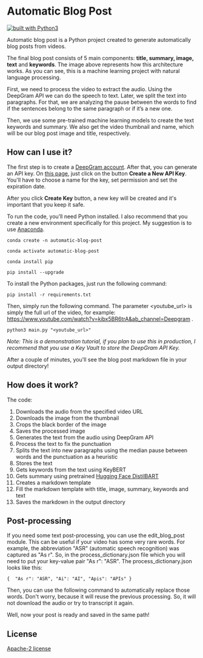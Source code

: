# Automatic Blog Post
<a href="https://www.python.org/"><img src="https://img.shields.io/badge/built%20with-Python3-green.svg" alt="built with Python3" /></a>

Automatic blog post is a Python project created to generate automatically blog posts from videos.

The final blog post consists of 5 main components: **title, summary, image, text** and **keywords**. The image above represents how this architecture works. As you can see, this is a machine learning project with natural language processing.

First, we need to process the video to extract the audio. Using the DeepGram API we can do the speech to text. Later, we split the text into paragraphs. For that, we are analyzing the pause between the words to find if the sentences belong to the same paragraph or if it’s a new one.

Then, we use some pre-trained machine learning models to create the text keywords and summary. We also get the video thumbnail and name, which will be our blog post image and title, respectively.

## How can I use it?

The first step is to create a [DeepGram account](https://console.deepgram.com/signup). After that, you can generate an API key. On [this page](https://console.deepgram.com/project/), just click on the button **Create a New API Key**. You'll have to choose a name for the key, set permission and set the expiration date.

After you click **Create Key** button, a new key will be created and it's important that you keep it safe.

To run the code, you’ll need Python installed.
I also recommend that you create a new environment specifically for this project. My suggestion is to use [Anaconda](https://www.anaconda.com/).

```console
conda create -n automatic-blog-post
```

```console
conda activate automatic-blog-post
```

```console
conda install pip
```

```console
pip install --upgrade
```

To install the Python packages, just run the following command:

```console
pip install -r requirements.txt
```

Then, simply run the following command. The parameter <youtube_url> is simply the full url of the video, for example: https://www.youtube.com/watch?v=kibx5BR6trA&ab_channel=Deepgram .

```console
python3 main.py "<youtube_url>"
```

_Note: This is a demonstration tutorial, if you plan to use this in production, I recommend that you use a Key Vault to store the DeepGram API Key._

After a couple of minutes, you'll see the blog post markdown file in your output directory!

## How does it work?

The code:

1. Downloads the audio from the specified video URL
2. Downloads the image from the thumbnail
3. Crops the black border of the image
4. Saves the processed image
5. Generates the text from the audio using DeepGram API
6. Process the text to fix the punctuation
7. Splits the text into new paragraphs using the median pause between words and the punctuation as a heuristic
8. Stores the text
9. Gets keywords from the text using KeyBERT
10. Gets summary using pretrained [Hugging Face DistilBART](https://huggingface.co/sshleifer/distilbart-cnn-12-6)
11. Creates a markdown template
12. Fill the markdown template with title, image, summary, keywords and text
13. Saves the markdown in the output directory

## Post-processing

If you need some text post-processing, you can use the edit_blog_post module. This can be useful if your video has some very rare words. For example, the abbreviation "ASR" (automatic speech recognition) was captured as "As r". So, in the process_dictionary.json file which you will need to put your key-value pair "As r": "ASR".
The process_dictionary.json looks like this:

`{ 
    "As r": "ASR",
    "Ai": "AI",
    "Apis": "APIs"
}`

Then, you can use the following command to automatically replace those words. Don't worry, because it will reuse the previous processing. So, it will not download the audio or try to transcript it again.


Well, now your post is ready and saved in the same path! 


## License
[Apache-2 license](https://www.apache.org/licenses/LICENSE-2.0)